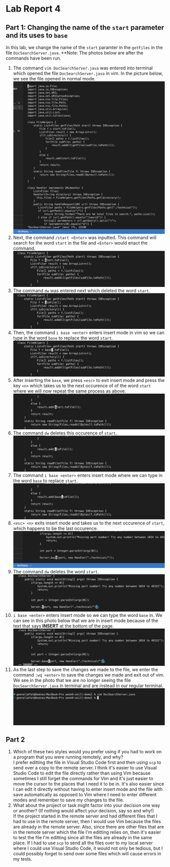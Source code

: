 # **Lab Report 4**
## **Part 1: Changing the name of the `start` parameter and its uses to `base`**   
In this lab, we change the name of the `start` paramter in the `getFiles` in the file `DocSearchServer.java`. 
**Note: The photos below are after the commands have been run. 

1. The command `vim DocSearchServer.java` was entered into terminal which opened the file `DocSearchServer.java` in vim. In the picture below, we see the file opened in normal mode.
![Image](Images/lab%204/in-vim.png)
2. Next, the command `/start <Enter>` was inputted. This command will search for the word `start` in the file and `<Enter>` would enact the command.
![Image](Images/lab%204/%3Astart.png)
3. The command `dw` was entered next which deleted the word `start`.
![Image](Images/lab%204/first-dw.png)
4. Then, the command `i base <enter>` enters insert mode in vim so we can type in the word `base` to replace the word `start`.
![Image](Images/lab%204/first-i-spacebar-base.png)
5. After inserting the `base`, we press `<esc>` to  exit insert mode and press the key `<n>` which takes us to the next occurence of of the word `start` where we will now repeat the same process as above. 
![Image](Images/lab%204/first-escape-n.png)
6. The command `dw` deletes this occurence of `start`.
![Image](Images/lab%204/second-dw.png)
7. The command `i base <enter>` enters insert mode where we can type in the word `base` to replace `start`. 
![Image](Images/lab%204/second-i-base.png)
8. `<esc> <n>` exits insert mode and takes us to the next occurence of `start`, which happens to be the last occurence.
![Image](Images/lab%204/third%20escape.png)
9. The command `dw` deletes the word `start`.
![Image](Images/lab%204/third-dw.png)
10. `i base <enter>` enters insert mode so we can type the word `base` in. We can see in this photo below that we are in insert mode because of the text that says **INSERT** at the bottom of the page.
![Image](Images/lab%204/third-i-base.png)
11. As the last step to save the changes we made to the file, we enter the command `:wq <enter>` to save the changes we made and exit out of vim. We see in the photo that we are no longer seeing the file `DocSearchServer.java` in terminal and are instead in our regular terminal.
![Image](Images/lab%204/wq.png)

## **Part 2**
1. Which of these two styles would you prefer using if you had to work on a program that you were running remotely, and why?   
I prefer editting the file in Visual Studio Code first and then using `scp` to send over a copy to the remote server. I think it's easier to use Visual Studio Code to edit the file directly rather than using Vim because sometimes I still forget the commands for Vim and it's just easier to move the cursor to the places that I need it to be in. It's also easier since I can edit it directly without having to enter insert mode and the file with save automatically as opposed to Vim where I need to enter different modes and remember to save my changes to the file. 
2. What about the project or task might factor into your decision one way or another? (If nothing would affect your decision, say so and why!)   
If the project started in the remote server and had different files that I had to use in the remote server, then I would use Vim because the files are already in the remote server. Also, since there are other files that are in the remote server which the file I'm editting relies on, then it's easier to test the file I'm editting since all the files are already in the same place. If I had to use `scp` to send all the files over to my local server where I could use Visual Studio Code, it would not only be tedious, but I could possibly forget to send over some files which will cause errors in my tests. 
